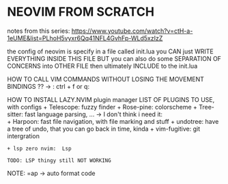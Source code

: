 # NEOVIM FROM SCRATCH 
notes from this series: https://www.youtube.com/watch?v=ctH-a-1eUME&list=PLhoH5vyxr6Qq41NFL4GvhFp-WLd5xzIzZ

the config of neovim is specify in a file called init.lua 
you CAN just WRITE EVERYTHING INSIDE THIS FILE 
BUT you can also do some SEPARATION OF CONCERNS into OTHER FILE 
then ultimately INCLUDE to the init.lua 

HOW TO CALL VIM COMMANDS WITHOUT LOSING THE MOVEMENT BINDINGS ?? 
    -> : ctrl + f 
    or q: 

HOW TO INSTALL LAZY.NVIM plugin manager 
LIST OF PLUGINS TO USE, with configs 
    + Telescope: fuzzy finder 
    + Rose-pine: colorscheme
    + Tree-sitter: fast language parsing, ... 
    -> I don't think i need it:  
        + Harpoon: fast file navigation, with file marking and stuff 
        + undotree: have a tree of undo, that you can go back in time, kinda 
        + vim-fugitive: git intergration

    + lsp zero nvim:  Lsp 

    TODO: LSP thingy still NOT WORKING 

NOTE: 
    =ap -> auto format code 